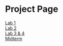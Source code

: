 # Project Page

<a href="hello_world/index.html">Lab 1</a><br>
<a href="lab_2/index.html">Lab 2</a>
<br>
<a href="Lab_3/index.html">Lab 3 & 4</a>
<br>
<a href="Midterm/index.html">Midterm</a>